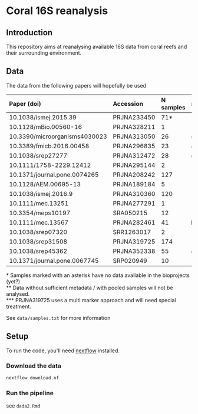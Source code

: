# Coral 16S reanalysis

## Introduction

This repository aims at reanalysing available 16S data from coral reefs and their surrounding environment.

## Data

The data from the following papers will hopefully  be used

| Paper (doi)                   | Accession   | N samples | metadata |
| :---------------------------- | :---------- | :---------| :--------|
| 10.1038/ismej.2015.39         | PRJNA233450 | 71*       |          |
| 10.1128/mBio.00560-16         | PRJNA328211 | 1         |          |
| 10.3390/microorganisms4030023 | PRJNA313050 | 26        | ✅       |
| 10.3389/fmicb.2016.00458      | PRJNA296835 | 23        | ✅       |
| 10.1038/srep27277             | PRJNA312472 | 28        | ✅       |
| 10.1111/1758-2229.12412       | PRJNA295144 | 2         |          |
| 10.1371/journal.pone.0074265  | PRJNA208242 | 127       |          |
| 10.1128/AEM.00695-13          | PRJNA189184 | 5         |          |
| 10.1038/ismej.2016.9          | PRJNA310360 | 120       |          |
| 10.1111/mec.13251             | PRJNA277291 | 1         |          |
| 10.3354/meps10197             | SRA050215   | 12        |          |
| 10.1111/mec.13567             | PRJNA282461 | 41        | ❎       |
| 10.1038/srep07320             | SRR1263017  | 2         |          |
| 10.1038/srep31508             | PRJNA319725 | 174       |          |
| 10.1038/srep45362             | PRJNA352338 | 55        | ✅       |
| 10.1371/journal.pone.0067745  | SRP020949   | 10        |          |

\* Samples marked with an asterisk have no data available in the bioprojects (yet?)  
\*\* Data without sufficient metadata / with pooled samples will not be analysed.  
\*\*\* PRJNA319725 uses a multi marker approach and will need special treatment.

See `data/samples.txt` for more information

## Setup

To run the code, you'll need [nextflow](https://www.nextflow.io/) installed.

### Download the data

```bash
nextflow download.nf
```

### Run the pipeline

see `dada2.Rmd`
